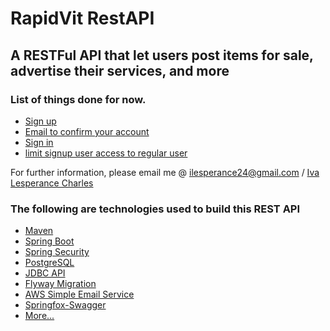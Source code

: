 # RapidVit RestAPI
## A RESTFul API that let users post items for sale, advertise their services, and more


### List of things done for now.
* [Sign up]()
* [Email to confirm your account]()
* [Sign in]()
* [limit signup user access to regular user]()

For further information, please email me @ ilesperance24@gmail.com / [Iva Lesperance Charles](http://www.ivaoy.com)

### The following are technologies used to build this REST API
* [Maven]()
* [Spring Boot]()
* [Spring Security]()
* [PostgreSQL]()
* [JDBC API]()
* [Flyway Migration]()
* [AWS Simple Email Service]()
* [Springfox-Swagger]()
* [More...]()



